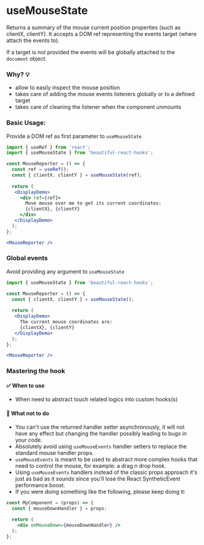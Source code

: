 # useMouseState

Returns a summary of the mouse current position properties (such as clientX, clientY).
It accepts a DOM ref representing the events target (where attach the events to).

If a target is not provided the events will be globally attached to the `document` object.

### Why? 💡

- allow to easily inspect the mouse position 
- takes care of adding the mouse events listeners globally or to a defined target
- takes care of cleaning the listener when the component unmounts


### Basic Usage:

Provide a DOM ref as first parameter to `useMouseState`


```jsx harmony
import { useRef } from 'react';
import { useMouseState } from 'beautiful-react-hooks'; 

const MouseReporter = () => {
  const ref = useRef();
  const { clientX, clientY } = useMouseState(ref);
  
  return (
   <DisplayDemo>
     <div ref={ref}>
       Move mouse over me to get its current coordinates:
       {clientX}, {clientY}
     </div>
   </DisplayDemo>
  );
};

<MouseReporter />
```

### Global events

Avoid providing any argument to `useMouseState`

```jsx harmony
import { useMouseState } from 'beautiful-react-hooks'; 

const MouseReporter = () => {
  const { clientX, clientY } = useMouseState(); 
  
  return (
   <DisplayDemo>
     The current mouse coordinates are:
     {clientX}, {clientY}
   </DisplayDemo>
  );
};

<MouseReporter />
```

### Mastering the hook

#### ✅ When to use

- When need to abstract touch related logics into custom hooks(s)

#### 🛑 What not to do

- You can't use the returned handler setter asynchronously, it will not have any effect but changing the handler
  possibly leading to bugs in your code.
- Absolutely avoid using `useMouseEvents` handler setters to replace the standard mouse handler props.
-  `useMouseEvents` is meant to be used to abstract more complex hooks that need to control the mouse, for example: a drag n drop hook.
- Using `useMouseEvents` handlers instead of the classic props approach it's just as bad as it sounds since you'll
  lose the React SyntheticEvent performance boost.<br />
- If you were doing something like the following, please keep doing it:

```jsx harmony static noedit
const MyComponent = (props) => {
  const { mouseDownHandler } = props;
    
  return (
    <div onMouseDown={mouseDownHandler} />
  );
};
``` 
